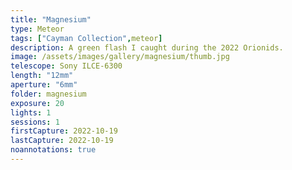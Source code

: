 ```yaml
---
title: "Magnesium"
type: Meteor
tags: ["Cayman Collection",meteor]
description: A green flash I caught during the 2022 Orionids.
image: /assets/images/gallery/magnesium/thumb.jpg
telescope: Sony ILCE-6300
length: "12mm"
aperture: "6mm"
folder: magnesium
exposure: 20
lights: 1
sessions: 1 
firstCapture: 2022-10-19 
lastCapture: 2022-10-19
noannotations: true
---
```

